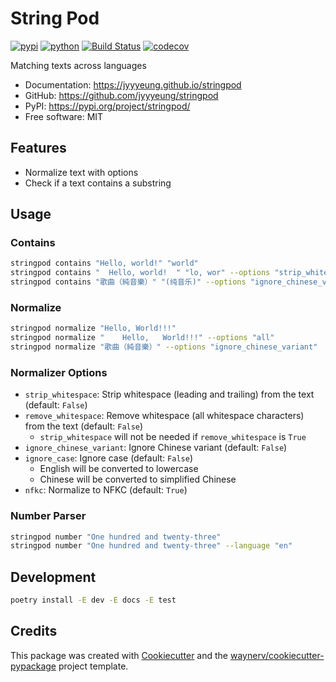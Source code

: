 # String Pod

[![pypi](https://img.shields.io/pypi/v/stringpod.svg)](https://pypi.org/project/stringpod/)
[![python](https://img.shields.io/pypi/pyversions/stringpod.svg)](https://pypi.org/project/stringpod/)
[![Build Status](https://github.com/jyyyeung/stringpod/actions/workflows/dev.yml/badge.svg)](https://github.com/jyyyeung/stringpod/actions/workflows/dev.yml)
[![codecov](https://codecov.io/gh/jyyyeung/stringpod/branch/main/graphs/badge.svg)](https://codecov.io/github/jyyyeung/stringpod)

Matching texts across languages

* Documentation: <https://jyyyeung.github.io/stringpod>
* GitHub: <https://github.com/jyyyeung/stringpod>
* PyPI: <https://pypi.org/project/stringpod/>
* Free software: MIT

## Features

* Normalize text with options
* Check if a text contains a substring

## Usage

### Contains

```bash
stringpod contains "Hello, world!" "world"
stringpod contains "  Hello, world!  " "lo, wor" --options "strip_whitespace,ignore_case"
stringpod contains "歌曲（純音樂）" "(纯音乐)" --options "ignore_chinese_variant"
```

### Normalize

```bash
stringpod normalize "Hello, World!!!"
stringpod normalize "    Hello,   World!!!" --options "all"
stringpod normalize "歌曲（純音樂）" --options "ignore_chinese_variant"
```

### Normalizer Options

* `strip_whitespace`: Strip whitespace (leading and trailing) from the text (default: `False`)
* `remove_whitespace`: Remove whitespace (all whitespace characters) from the text (default: `False`)
  * `strip_whitespace` will not be needed if `remove_whitespace` is `True`
* `ignore_chinese_variant`: Ignore Chinese variant (default: `False`)
* `ignore_case`: Ignore case (default: `False`)
  * English will be converted to lowercase
  * Chinese will be converted to simplified Chinese
* `nfkc`: Normalize to NFKC (default: `True`)

### Number Parser

```bash
stringpod number "One hundred and twenty-three"
stringpod number "One hundred and twenty-three" --language "en"
```

## Development

```bash
poetry install -E dev -E docs -E test
```

## Credits

This package was created with [Cookiecutter](https://github.com/audreyr/cookiecutter) and the [waynerv/cookiecutter-pypackage](https://github.com/waynerv/cookiecutter-pypackage) project template.
